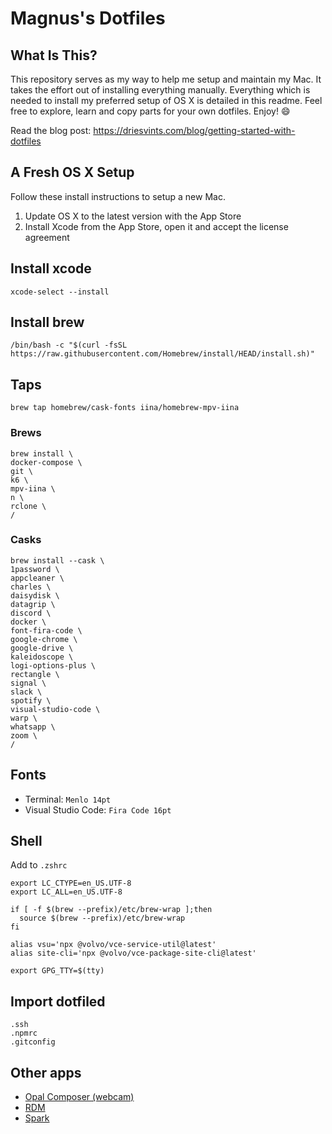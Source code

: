 # Magnus's Dotfiles

## What Is This?

This repository serves as my way to help me setup and maintain my Mac. It takes the effort out of installing everything manually. Everything which is needed to install my preferred setup of OS X is detailed in this readme. Feel free to explore, learn and copy parts for your own dotfiles. Enjoy! :smile:

Read the blog post: https://driesvints.com/blog/getting-started-with-dotfiles

## A Fresh OS X Setup

Follow these install instructions to setup a new Mac.

1. Update OS X to the latest version with the App Store
2. Install Xcode from the App Store, open it and accept the license agreement

## Install xcode
```
xcode-select --install
```

## Install brew

```
/bin/bash -c "$(curl -fsSL https://raw.githubusercontent.com/Homebrew/install/HEAD/install.sh)"
```
## Taps
```
brew tap homebrew/cask-fonts iina/homebrew-mpv-iina
```

### Brews

```
brew install \
docker-compose \
git \
k6 \
mpv-iina \
n \
rclone \
/
```

### Casks
```
brew install --cask \
1password \
appcleaner \
charles \
daisydisk \
datagrip \
discord \
docker \
font-fira-code \
google-chrome \
google-drive \
kaleidoscope \
logi-options-plus \
rectangle \
signal \
slack \
spotify \
visual-studio-code \
warp \
whatsapp \
zoom \
/
```

## Fonts

* Terminal: `Menlo 14pt`
* Visual Studio Code: `Fira Code 16pt`

## Shell
Add to `.zshrc`
```
export LC_CTYPE=en_US.UTF-8
export LC_ALL=en_US.UTF-8

if [ -f $(brew --prefix)/etc/brew-wrap ];then
  source $(brew --prefix)/etc/brew-wrap
fi

alias vsu='npx @volvo/vce-service-util@latest'
alias site-cli='npx @volvo/vce-package-site-cli@latest'

export GPG_TTY=$(tty)
```

## Import dotfiled
```
.ssh
.npmrc
.gitconfig
```

## Other apps

* [Opal Composer (webcam)](https://opalcamera.com/opal-composer/download)
* [RDM](https://github.com/usr-sse2/RDM)
* [Spark](https://sparkmailapp.com/)
